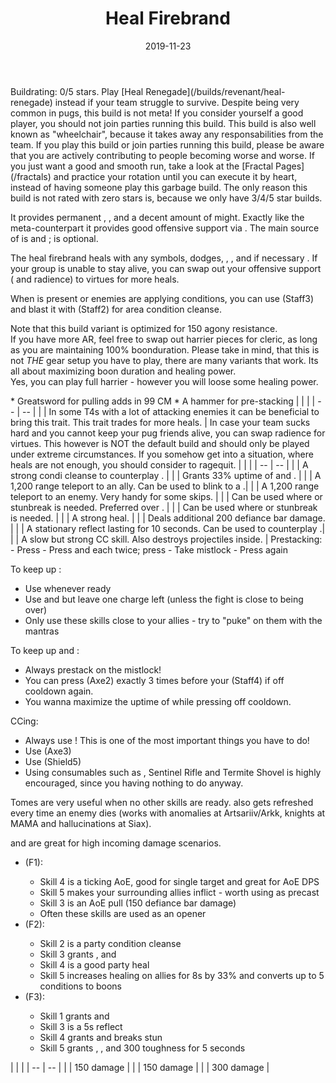 ﻿---
title: 'Heal Firebrand'
date: '2019-11-23'
rating: 'Good'
role: 'Support'
profession: 'Guardian'
specialization: 'Firebrand'
skills: [9093, 9153, 9251]
boons: ['Quickness', 'Fury', 'Might', 'Stability', 'Retaliation', 'Aegis']
conditions: ['Vulnerability', 'Blind', 'Crippled']
---
<Message>
Buildrating: 0/5 stars. Play [Heal Renegade](/builds/revenant/heal-renegade) instead if your team struggle to survive.
</Message>
<Message>
Despite being very common in pugs, this build is not meta! If you consider yourself a good player, you should not join parties running this build. 
</Message>
This build is also well known as "wheelchair", because it takes away any responsabilities from the team. If you play this build or join parties running this build, please be aware that you are actively contributing to people becoming worse and worse. If you just want a good and smooth run, take a look at the [Fractal Pages](/fractals) and practice your rotation until you can execute it by heart, instead of having someone play this garbage build. The only reason this build is not rated with zero stars is, because we only have 3/4/5 star builds. 

It provides permanent <Boon name="Quickness"/>, <Boon name="Regeneration"/>, <Boon name="Fury"/> and a decent amount of might. Exactly like the meta-counterpart it provides good offensive support via <Skill name="Bane Signet"/>. The main source of <Boon name="Quickness"/> is <Skill name="Restoring Reprieve"/> and <Skill name="Potent Haste"/>; <Skill name="Feel My Wrath"/> is optional.

The heal firebrand heals with any symbols, dodges, <Boon name="Regeneration"/>, <Skill name="Restoring Reprieve"/>, and if necessary <Skill name="Bow of Truth"/>. If your group is unable to stay alive, you can swap out your offensive support (<Skill name="Bane Signet"/> and radience) to virtues for more heals.

When <Instability name="Afflicted"/> is present or enemies are applying conditions, you can use <Skill name="Symbol of Swiftness"/> (Staff3) and blast it with <Skill name="Holy Strike"/> (Staff2) for area condition cleanse.

<Divider text="Equipment"/>

Note that this build variant is optimized for 150 agony resistance.  
If you have more AR, feel free to swap out harrier pieces for cleric, as long as you are maintaining 100% boonduration. Please take in mind, that this is not _THE_ gear setup you have to play, there are many variants that work. Its all about maximizing boon duration and healing power.  
Yes, you can play full harrier - however you will loose some healing power.

<Grid>
<GridItem sm="4">
<Armor weight="Heavy" helmAffix="Harrier" helmRune="Monk" shouldersAffix="Harrier" shouldersRune="Monk" coatAffix="Harrier" coatRune="Monk" glovesAffix="Harrier" glovesRune="Monk" leggingsAffix="Harrier" leggingsRune="Monk" bootsAffix="Harrier" bootsRune="Monk"/>
</GridItem>
 
<GridItem sm="4">
<Weapons weapon1MainType="Staff" weapon1MainAffix="Harrier" weapon1MainSigil1="Transference" weapon1MainSigil2="Concentration" weapon2MainType="Axe" weapon2MainAffix="Harrier" weapon2MainSigil1="Transference" weapon2OffType="Shield" weapon2OffAffix="Harrier" weapon2OffSigil="Concentration"/>

<Card title="Swap Weapons">
* Greatsword for pulling adds in 99 CM
* A hammer for <Boon name="might"/> pre-stacking

</Card>
</GridItem>

<GridItem sm="4">
<BackAndTrinkets backItemAffix="Cleric" accessory1Affix="Cleric" accessory2Affix="Cleric" amuletAffix="Harrier" ring1Affix="Cleric" ring2Affix="Harrier"/>

<Consumables food="Delicious Rice Ball" utilityId="67528" infusion="Healing +9 Agony Infusion"/>
</GridItem>
</Grid>

<Divider text="Build"/>

<Grid>
<GridItem sm="7">
<Traits traits1="Radiance" traits1Selected="Right Hand Strength, Retribution, Perfect Inscriptions" traits2="Honor" traits2Selected="Invigorated Bulwark, Honorable Staff, Writ of Persistence" traits3="Firebrand" traits3Selected="Liberators Vow, Weighty Terms, Loremaster"/>
 
<Card title="Situational Traits">
| | |
| -- | -- |
| <Trait name="Pure of heart" size="big" disableText/> | In some T4s with a lot of attacking enemies it can be beneficial to bring this trait. This trait trades <Boon name="Might"/> for more heals. |

</Card>
<Card title="Hardcarry healbot">
In case your team sucks hard and you cannot keep your pug friends alive, you can swap radience for virtues. This however is NOT the default build and should only be played under extreme circumstances. If you somehow get into a situation, where heals are not enough, you should consider to ragequit. 
<Traits traits1="Virtues" traits1Selected="Retaliatory Subconscious, Absolute Resolution, Battle Presence"/>
</Card>
</GridItem>

<GridItem sm="5">
<Skills heal="Mantra of Solace" utility1="Mantra of Potence" utility3="Bane Signet" elite="Feel My Wrath"/>

<Card title="Situational Skills">
| | |
| -- | -- |
| <Skill id="45460" size="big" disableText/> | A strong condi cleanse to counterplay <Instability name="Afflicted"/>. |
| <Skill id="43357" size="big" disableText/> | Grants 33% uptime of <Boon name="Stability"/> and <Boon name="Retaliation"/>. |
| <Skill id="9246" size="big" disableText/> | A 1,200 range teleport to an ally. Can be used to blink to a <Skill id="9168"/>.|
| <Skill id="9247" size="big" disableText/> | A 1,200 range teleport to an enemy. Very handy for some skips. |
| <Skill name="Hallowed Ground" size="big" disableText/> | Can be used where <Boon name="stability"/> or stunbreak is needed. Preferred over <Skill id="9153"/>. |
| <Skill id="9153" size="big" disableText/> | Can be used where <Boon name="stability"/> or stunbreak is needed. |
| <Skill id="9175" size="big" disableText/> | A strong heal. |
| <Skill id="9125" size="big" disableText/> | Deals additional 200 defiance bar damage. |
| <Skill id="9251" size="big" disableText/> | A stationary reflect lasting for 10 seconds. Can be used to counterplay <Instability name="We bleed fire"/>.|
| <Skill name="Sanctuary" size="big" disableText/> | A slow but strong CC skill. Also destroys projectiles inside. |
</Card>
</GridItem>
</Grid>

<Divider text="Details"/>

<Grid>
<GridItem sm="12">
<Card title="Skill Usage">
Prestacking:
- Press <Skill name="Empower"/>
- Press <Skill name="Restoring Reprieve"/> and <Skill name="Potent Haste"/> each twice; press <Skill name="Feel My Wrath"/>
- Take mistlock 
- Press <Skill name="Empower"/> again

To keep up <Boon name="Quickness"/>:

- Use <Skill name="Feel My Wrath"/> whenever ready
- Use <Skill name="Restoring Reprieve"/> and <Skill name="Potent Haste"/> but leave one charge left (unless the fight is close to being over)
- Only use these skills close to your allies - try to "puke" on them with the mantras

To keep up <Boon name="Might"/> and <Boon name="Fury"/>:

- Always prestack <Boon name="Might"/> on the mistlock!
- You can press <Skill name="Symbol of Vengeance"/> (Axe2) exactly 3 times before your <Skill name="Empower"/> (Staff4) if off cooldown again.
- You wanna maximize the uptime of <Skill name="Symbol of Vengeance"/> while pressing <Skill name="Empower"/> off cooldown.

CCing:

- Always use <Skill name="Bane Signet"/>! This is one of the most important things you have to do!
- Use <Skill name="Blazing Edge"/> (Axe3)
- Use <Skill name="Shield of Absorption"/> (Shield5)
- Using consumables such as <Item name="Metal Rod"/>, Sentinel Rifle and Termite Shovel is highly encouraged, since you having nothing to do anyway.

Tomes are very useful when no other skills are ready. <Skill name="Tome of Justice"/> also gets refreshed every time an enemy dies (works with anomalies at Artsariiv/Arkk, knights at MAMA and hallucinations at Siax).

<Skill name="Tome of Courage"/> and <Skill name="Tome of Resolve"/> are great for high incoming damage scenarios.

- <Skill name="Tome of Justice"/> (F1):
  - Skill 4 is a ticking AoE, good for single target and great for AoE DPS
  - Skill 5 makes your surrounding allies inflict <Condition name="Burning"/> - worth using as precast
  - Skill 3 is an AoE pull (150 defiance bar damage)
  - Often these skills are used as an opener
- <Skill name="Tome of Resolve"/> (F2):
  - Skill 2 is a party condition cleanse
  - Skill 3 grants <Boon name="Vigor"/>, <Boon name="Regeneration"/> and <Boon name="Swiftness"/>
  - Skill 4 is a good party heal
  - Skill 5 increases healing on allies for 8s by 33% and converts up to 5 conditions to boons
- <Skill name="Tome of Courage"/> (F3):
  - Skill 1 grants <Boon name="Stability"/> and <Boon name="Swiftness"/>
  - Skill 3 is a 5s reflect
  - Skill 4 grants <Boon name="resistance"/> and breaks stun
  - Skill 5 grants <Boon name="Aegis"/>, <Boon name="Protection"/>, <Boon name="Stability"/> and 300 toughness for 5 seconds

</Card>
</GridItem>

<GridItem>
<Card title="CC skills">
| | |
| -- | -- |
| <Skill name="Blazing Edge"/> | 150 damage |
| <Skill name="Shield of Absorption"/> | 150 damage |
| <Skill name="Bane Signet"/> | 300 damage |
</Card>
</GridItem>
